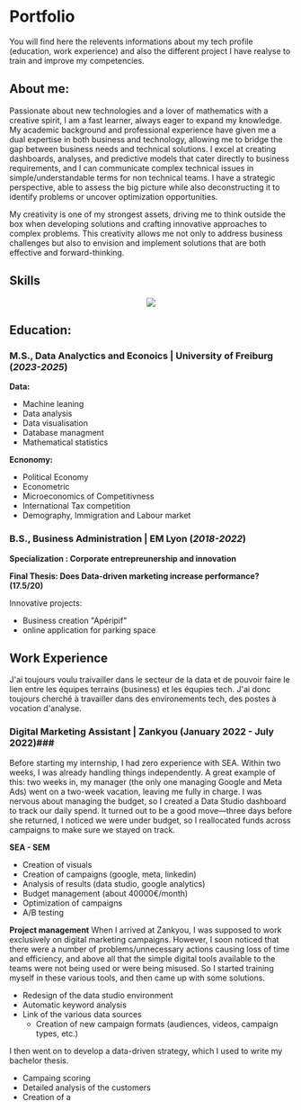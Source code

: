 # Portfolio

You will find here the relevents informations about my tech profile (education, work experience) and also the different project I have realyse to train and improve my competencies.

## About me:

Passionate about new technologies and a lover of mathematics with a creative spirit, I am a fast learner, always eager to expand my knowledge. My academic background and professional experience have given me a dual expertise in both business and technology, allowing me to bridge the gap between business needs and technical solutions. I excel at creating dashboards, analyses, and predictive models that cater directly to business requirements, and I can communicate complex technical issues in simple/understandable terms for non technical teams. I have a strategic perspective, able to assess the big picture while also deconstructing it to identify problems or uncover optimization opportunities.

My creativity is one of my strongest assets, driving me to think outside the box when developing solutions and crafting innovative approaches to complex problems.  This creativity allows me not only to address business challenges but also to envision and implement solutions that are both effective and forward-thinking.

## Skills

<p align="center">
  <a href="https://skillicons.dev">
    <img src="https://skillicons.dev/icons?i=mysql,py,pytorch,pycharm,r,tensorflow&theme=light" />
  </a>
</p>


## Education:

### M.S., Data Analyctics and Econoics	| University of Freiburg (_2023-2025_)

**Data:**
- Machine leaning
- Data analysis
- Data visualisation
- Database managment
- Mathematical statistics

**Ecnonomy:**
- Political Economy
- Econometric
- Microeconomics of Competitivness
- International Tax competition
- Demography, Immigration and Labour market

               
### B.S., Business Administration | EM Lyon (_2018-2022_)

**Specialization : Corporate entrepreunership and innovation**

**Final Thesis: Does Data-driven marketing increase performance? (17.5/20)**

Innovative projects:
- Business creation "Apéripif"
- online application for parking space


## Work Experience

J'ai toujours voulu traivailler dans le secteur de la data et de pouvoir faire le lien entre les équipes terrains (business) et les équpies tech. J'ai donc toujours cherché à travailler dans des environements tech, des postes à vocation d'analyse. 

### Digital Marketing Assistant | Zankyou (January 2022 - July 2022)### 

Before starting my internship, I had zero experience with SEA. Within two weeks, I was already handling things independently. A great example of this: two weeks in, my manager (the only one managing Google and Meta Ads) went on a two-week vacation, leaving me fully in charge. I was nervous about managing the budget, so I created a Data Studio dashboard to track our daily spend. It turned out to be a good move—three days before she returned, I noticed we were under budget, so I reallocated funds across campaigns to make sure we stayed on track.

**SEA - SEM**
- Creation of visuals 
- Creation of campaigns (google, meta, linkedin)
- Analysis of results (data studio, google analytics)
- Budget management (about 40000€/month) 
- Optimization of campaigns
- A/B testing

**Project management**
When I arrived at Zankyou, I was supposed to work exclusively on digital marketing campaigns. However, I soon noticed that there were a number of problems/unnecessary actions causing loss of time and efficiency, and above all that the simple digital tools available to the teams were not being used or were being misused. So I started training myself in these various tools, and then came up with some solutions. 

- Redesign of the data studio environment
- Automatic keyword analysis
- Link of the various data sources
  - Creation of new campaign formats (audiences, videos, campaign types, etc.)

I then went on to develop a data-driven strategy, which I used to write my bachelor thesis. 
- Campaing scoring
- Detailed analysis of the customers
- Creation of a 

